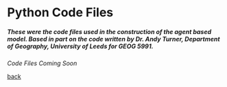 <h1>Python Code Files</h1>

<h5>These were the code files used in the construction of the agent based model.  Based in part on the code written by Dr. Andy Turner, Department of Geography, University of Leeds for GEOG 5991.</h5>

<i>Code Files Coming Soon</i>
  
<a href="https://jlablacker.github.io/GEOG5991-Portfolio/">back</a>
